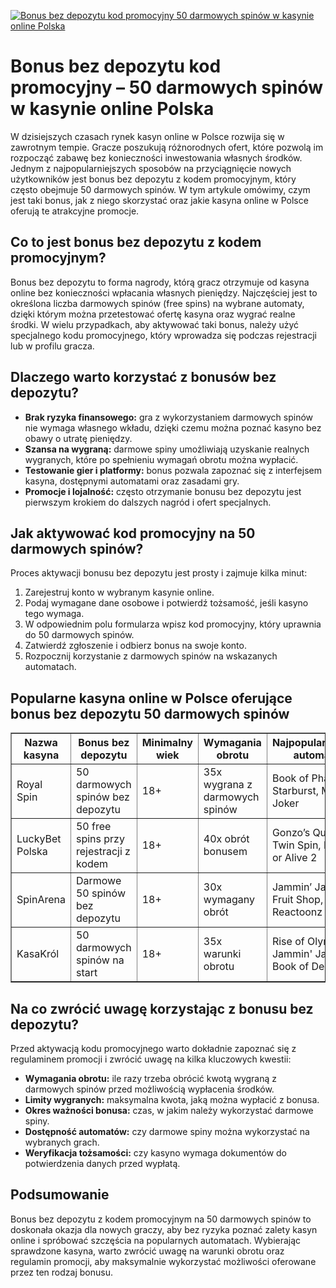 [![Bonus bez depozytu kod promocyjny 50 darmowych spinów w kasynie online Polska](https://123-caf.pages.dev/gitsignup.png)](https://vrmoo.ru/Bt82HjjY)

<h1>Bonus bez depozytu kod promocyjny – 50 darmowych spinów w kasynie online Polska</h1> <p>W dzisiejszych czasach rynek kasyn online w Polsce rozwija się w zawrotnym tempie. Gracze poszukują różnorodnych ofert, które pozwolą im rozpocząć zabawę bez konieczności inwestowania własnych środków. Jednym z najpopularniejszych sposobów na przyciągnięcie nowych użytkowników jest bonus bez depozytu z kodem promocyjnym, który często obejmuje 50 darmowych spinów. W tym artykule omówimy, czym jest taki bonus, jak z niego skorzystać oraz jakie kasyna online w Polsce oferują te atrakcyjne promocje.</p>  <h2>Co to jest bonus bez depozytu z kodem promocyjnym?</h2> <p>Bonus bez depozytu to forma nagrody, którą gracz otrzymuje od kasyna online bez konieczności wpłacania własnych pieniędzy. Najczęściej jest to określona liczba darmowych spinów (free spins) na wybrane automaty, dzięki którym można przetestować ofertę kasyna oraz wygrać realne środki. W wielu przypadkach, aby aktywować taki bonus, należy użyć specjalnego kodu promocyjnego, który wprowadza się podczas rejestracji lub w profilu gracza.</p>  <h2>Dlaczego warto korzystać z bonusów bez depozytu?</h2> <ul>   <li><strong>Brak ryzyka finansowego:</strong> gra z wykorzystaniem darmowych spinów nie wymaga własnego wkładu, dzięki czemu można poznać kasyno bez obawy o utratę pieniędzy.</li>   <li><strong>Szansa na wygraną:</strong> darmowe spiny umożliwiają uzyskanie realnych wygranych, które po spełnieniu wymagań obrotu można wypłacić.</li>   <li><strong>Testowanie gier i platformy:</strong> bonus pozwala zapoznać się z interfejsem kasyna, dostępnymi automatami oraz zasadami gry.</li>   <li><strong>Promocje i lojalność:</strong> często otrzymanie bonusu bez depozytu jest pierwszym krokiem do dalszych nagród i ofert specjalnych.</li> </ul>  <h2>Jak aktywować kod promocyjny na 50 darmowych spinów?</h2> <p>Proces aktywacji bonusu bez depozytu jest prosty i zajmuje kilka minut:</p> <ol>   <li>Zarejestruj konto w wybranym kasynie online.</li>   <li>Podaj wymagane dane osobowe i potwierdź tożsamość, jeśli kasyno tego wymaga.</li>   <li>W odpowiednim polu formularza wpisz kod promocyjny, który uprawnia do 50 darmowych spinów.</li>   <li>Zatwierdź zgłoszenie i odbierz bonus na swoje konto.</li>   <li>Rozpocznij korzystanie z darmowych spinów na wskazanych automatach.</li> </ol>  <h2>Popularne kasyna online w Polsce oferujące bonus bez depozytu 50 darmowych spinów</h2> <table border="1" cellpadding="8" cellspacing="0">   <thead>     <tr>       <th>Nazwa kasyna</th>       <th>Bonus bez depozytu</th>       <th>Minimalny wiek</th>       <th>Wymagania obrotu</th>       <th>Najpopularniejsze automaty</th>     </tr>   </thead>   <tbody>     <tr>       <td>Royal Spin</td>       <td>50 darmowych spinów bez depozytu</td>       <td>18+</td>       <td>35x wygrana z darmowych spinów</td>       <td>Book of Pharaoh, Starburst, Mega Joker</td>     </tr>     <tr>       <td>LuckyBet Polska</td>       <td>50 free spins przy rejestracji z kodem</td>       <td>18+</td>       <td>40x obrót bonusem</td>       <td>Gonzo’s Quest, Twin Spin, Dead or Alive 2</td>     </tr>     <tr>       <td>SpinArena</td>       <td>Darmowe 50 spinów bez depozytu</td>       <td>18+</td>       <td>30x wymagany obrót</td>       <td>Jammin’ Jars, Fruit Shop, Reactoonz</td>     </tr>     <tr>       <td>KasaKról</td>       <td>50 darmowych spinów na start</td>       <td>18+</td>       <td>35x warunki obrotu</td>       <td>Rise of Olympus, Jammin' Jars, Book of Dead</td>     </tr>   </tbody> </table>  <h2>Na co zwrócić uwagę korzystając z bonusu bez depozytu?</h2> <p>Przed aktywacją kodu promocyjnego warto dokładnie zapoznać się z regulaminem promocji i zwrócić uwagę na kilka kluczowych kwestii:</p> <ul>   <li><strong>Wymagania obrotu:</strong> ile razy trzeba obrócić kwotą wygraną z darmowych spinów przed możliwością wypłacenia środków.</li>   <li><strong>Limity wygranych:</strong> maksymalna kwota, jaką można wypłacić z bonusa.</li>   <li><strong>Okres ważności bonusa:</strong> czas, w jakim należy wykorzystać darmowe spiny.</li>   <li><strong>Dostępność automatów:</strong> czy darmowe spiny można wykorzystać na wybranych grach.</li>   <li><strong>Weryfikacja tożsamości:</strong> czy kasyno wymaga dokumentów do potwierdzenia danych przed wypłatą.</li> </ul>  <h2>Podsumowanie</h2> <p>Bonus bez depozytu z kodem promocyjnym na 50 darmowych spinów to doskonała okazja dla nowych graczy, aby bez ryzyka poznać zalety kasyn online i spróbować szczęścia na popularnych automatach. Wybierając sprawdzone kasyna, warto zwrócić uwagę na warunki obrotu oraz regulamin promocji, aby maksymalnie wykorzystać możliwości oferowane przez ten rodzaj bonusu.</p>